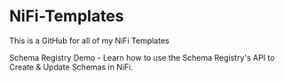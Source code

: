 # NiFi-Templates
This is a GitHub for all of my NiFi Templates

Schema Registry Demo - Learn how to use the Schema Registry's API to Create & Update Schemas in NiFi.
